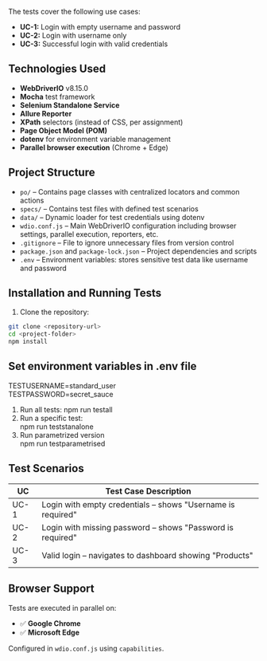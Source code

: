 The tests cover the following use cases:

- **UC-1:** Login with empty username and password  
- **UC-2:** Login with username only  
- **UC-3:** Successful login with valid credentials  

## Technologies Used

- **WebDriverIO** v8.15.0  
- **Mocha** test framework  
- **Selenium Standalone Service**  
- **Allure Reporter**  
- **XPath** selectors (instead of CSS, per assignment)  
- **Page Object Model (POM)**  
- **dotenv** for environment variable management  
- **Parallel browser execution** (Chrome + Edge)

## Project Structure  

- `po/` – Contains page classes with centralized locators and common actions  
- `specs/` – Contains test files with defined test scenarios  
- `data/` – Dynamic loader for test credentials using dotenv  
- `wdio.conf.js` – Main WebDriverIO configuration including browser settings, parallel execution, reporters, etc.  
- `.gitignore` – File to ignore unnecessary files from version control  
- `package.json` and `package-lock.json` – Project dependencies and scripts  
- `.env` – Environment variables: stores sensitive test data like username and password

## Installation and Running Tests

1. Clone the repository:

```bash
git clone <repository-url>
cd <project-folder>
npm install
```

## Set environment variables in .env file  

TESTUSERNAME=standard_user  
TESTPASSWORD=secret_sauce  

1. Run all tests:
npm run testall  
2. Run a specific test:  
npm run teststanalone  
3. Run parametrized version  
npm run testparametrised  

## Test Scenarios  

| UC | Test Case Description |
|----|-----------------------|
| UC-1 | Login with empty credentials – shows "Username is required" |
| UC-2 | Login with missing password – shows "Password is required" |
| UC-3 | Valid login – navigates to dashboard showing "Products" |

## Browser Support

Tests are executed in parallel on:

- ✅ **Google Chrome**
- ✅ **Microsoft Edge**

Configured in `wdio.conf.js` using `capabilities`.
